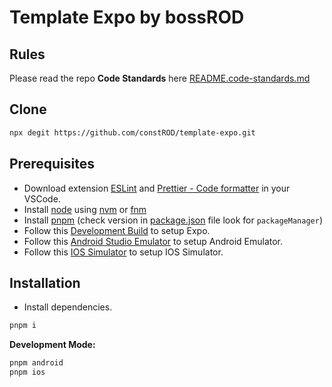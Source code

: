 # Template Expo by bossROD

## Rules

Please read the repo **Code Standards** here [README.code-standards.md](./README.code-standards.md)

## Clone

```bash
npx degit https://github.com/constROD/template-expo.git
```

## Prerequisites

- Download extension [ESLint](https://marketplace.visualstudio.com/items?itemName=dbaeumer.vscode-eslint) and [Prettier - Code formatter](https://marketplace.visualstudio.com/items?itemName=esbenp.prettier-vscode) in your VSCode.
- Install [node](https://nodejs.org/en) using [nvm](https://github.com/nvm-sh/nvm) or [fnm](https://github.com/Schniz/fnm)
- Install [pnpm](https://pnpm.io/) (check version in [package.json](./package.json) file look for `packageManager`)
- Follow this [Development Build](https://docs.expo.dev/get-started/set-up-your-environment/) to setup Expo.
- Follow this [Android Studio Emulator](https://docs.expo.dev/workflow/android-studio-emulator/) to setup Android Emulator.
- Follow this [IOS Simulator](https://docs.expo.dev/workflow/ios-simulator/) to setup IOS Simulator.

## Installation

- Install dependencies.

```bash
pnpm i
```

**Development Mode:**

```bash
pnpm android
pnpm ios
```


